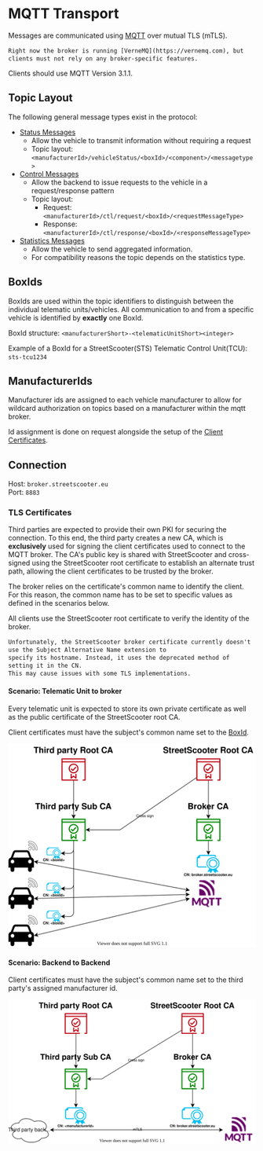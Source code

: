 # MQTT Transport

Messages are communicated using [MQTT](https://mqtt.org) over mutual TLS (mTLS).

```admonish note
Right now the broker is running [VerneMQ](https://vernemq.com), but clients must not rely on any broker-specific features.
```

Clients should use MQTT Version 3.1.1.

## Topic Layout

The following general message types exist in the protocol:

* [Status Messages](messages/status.md)
  * Allow the vehicle to transmit information without requiring a request
  * Topic layout: `<manufacturerId>/vehicleStatus/<boxId>/<component>/<messagetype>`
* [Control Messages](messages/control/)
  * Allow the backend to issue requests to the vehicle in a request/response pattern
  * Topic layout:
    * Request: `<manufacturerId>/ctl/request/<boxId>/<requestMessageType>`
    * Response: `<manufacturerId>/ctl/response/<boxId>/<responseMessageType>`
* [Statistics Messages](messages/statistics/)
  * Allow the vehicle to send aggregated information.
  * For compatibility reasons the topic depends on the statistics type.

## BoxIds

BoxIds are used within the topic identifiers to distinguish between the individual telematic units/vehicles.
All communication to and from a specific vehicle is identified by **exactly** one BoxId.

BoxId structure: `<manufacturerShort>-<telematicUnitShort><integer>`

Example of a BoxId for a StreetScooter(STS) Telematic Control Unit(TCU): `sts-tcu1234`

## ManufacturerIds

Manufacturer ids are assigned to each vehicle manufacturer to allow for wildcard authorization on topics based on a
manufacturer within the mqtt broker.

Id assignment is done on request alongside the setup of the [Client Certificates](mqtt-transport.md#tls-certificates).

## Connection

Host: `broker.streetscooter.eu`</br>
Port: `8883`

### TLS Certificates

Third parties are expected to provide their own PKI for securing the connection.
To this end, the third party creates a new CA, which is **exclusively** used for signing the client certificates used to
connect to the MQTT broker.
The CA's public key is shared with StreetScooter and cross-signed using the StreetScooter root certificate to establish
an alternate trust path, allowing the client certificates to be trusted by the broker.

The broker relies on the certificate's common name to identify the client. For this reason, the common name has to be
set to specific values as defined in the scenarios below.

All clients use the StreetScooter root certificate to verify the identity of the broker.

```admonish bug
Unfortunately, the StreetScooter broker certificate currently doesn't use the Subject Alternative Name extension to
specify its hostname. Instead, it uses the deprecated method of setting it in the CN.
This may cause issues with some TLS implementations.
```

#### Scenario: Telematic Unit to broker

Every telematic unit is expected to store its own private certificate as well as the public certificate of the
StreetScooter root CA.

Client certificates must have the subject's common name set to the [BoxId](#boxids).

![Backend to Backend](./img/mqtt-transport/tc-to-backend.drawio.svg)

#### Scenario: Backend to Backend

Client certificates must have the subject's common name set to the third party's assigned manufacturer id.

![Backend to Backend](./img/mqtt-transport/backend-to-backend.drawio.svg)
